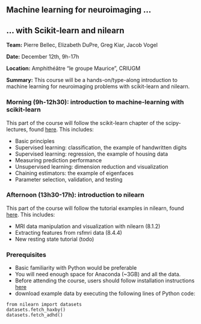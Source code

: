 ## Machine learning for neuroimaging ...
##   ... with Scikit-learn and nilearn

**Team:** Pierre Bellec, Elizabeth DuPre, Greg Kiar, Jacob Vogel

**Date:** December 12th, 9h-17h

**Location:** Amphithéâtre “le groupe Maurice”, CRIUGM

**Summary:** This course will be a hands-on/type-along introduction to machine learning for neuroimaging problems with scikit-learn and nilearn.

### Morning (9h-12h30): introduction to machine-learning with scikit-learn

This part of the course will follow the scikit-learn chapter of the scipy-lectures, found [here](http://www.scipy-lectures.org/packages/scikit-learn/index.html). This includes:
- Basic principles
- Supervised learning: classification, the example of handwritten digits
- Supervised learning: regression, the example of housing data
- Measuring prediction performance
- Unsupervised learning: dimension reduction and visualization
- Chaining estimators: the example of eigenfaces
- Parameter selection, validation, and testing

### Afternoon (13h30-17h): introduction to nilearn

This part of the course will follow the tutorial examples in nilearn, found [here](http://nilearn.github.io/auto_examples/index.html#general-examples). This includes:
- MRI data manipulation and visualization with nilearn (8.1.2)
- Extracting features from rsfmri data (8.4.4)
- New resting state tutorial (todo)

### Prerequisites

- Basic familiarity with Python would be preferable
- You will need enough space for Anaconda (~3GB) and all the data.
- Before attending the course, users should follow installation instructions [here](http://nilearn.github.io/introduction.html#installation)
- download example data by executing the following lines of Python code:

```
from nilearn import datasets
datasets.fetch_haxby()
datasets.fetch_adhd()
```
